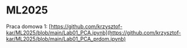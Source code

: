 # ML2025

Praca domowa 1: [[https://github.com/krzysztof-kar/ML2025/blob/main/Lab01_PCA.ipynb](https://github.com/krzysztof-kar/ML2025/blob/main/Lab01_PCA_prdom.ipynb)
](https://github.com/krzysztof-kar/ML2025/blob/main/Lab01_PCA_prdom.ipynb)

